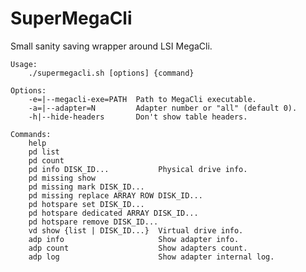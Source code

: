SuperMegaCli
===

Small sanity saving wrapper around LSI MegaCli.

    Usage:
        ./supermegacli.sh [options] {command}

    Options:
        -e=|--megacli-exe=PATH  Path to MegaCli executable.
        -a=|--adapter=N         Adapter number or "all" (default 0).
        -h|--hide-headers       Don't show table headers.

    Commands:
        help
        pd list
        pd count
        pd info DISK_ID...           Physical drive info.
        pd missing show
        pd missing mark DISK_ID...
        pd missing replace ARRAY ROW DISK_ID...
        pd hotspare set DISK_ID...
        pd hotspare dedicated ARRAY DISK_ID...
        pd hotspare remove DISK_ID...
        vd show {list | DISK_ID...}  Virtual drive info.
        adp info                     Show adapter info.
        adp count                    Show adapters count.
        adp log                      Show adapter internal log.


